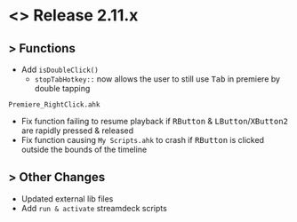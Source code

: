 # <> Release 2.11.x 

## > Functions
- Add `isDoubleClick()`
    - `stopTabHotkey::` now allows the user to still use <kbd>Tab</kbd> in premiere by double tapping

`Premiere_RightClick.ahk`
- Fix function failing to resume playback if <kbd>RButton</kbd> & <kbd>LButton</kbd>/<kbd>XButton2</kbd> are rapidly pressed & released
- Fix function causing `My Scripts.ahk` to crash if <kbd>RButton</kbd> is clicked outside the bounds of the timeline

## > Other Changes
- Updated external lib files
- Add `run & activate` streamdeck scripts